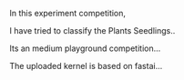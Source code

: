 In this experiment competition,

I have tried to classify the Plants Seedlings..

Its an medium playground competition...

The uploaded kernel is based on fastai...

